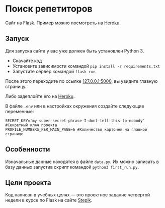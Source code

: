 # Поиск репетиторов

Сайт на Flask.
Пример можно посмотреть на [Heroku](https://demo-tutors-finder-with-db.herokuapp.com/).

## Запуск

Для запуска сайта у вас уже должен быть установлен Python 3.

- Скачайте код
- Установите зависимости командой `pip install -r requirements.txt`
- Запустите сервер командой `flask run`

После этого переходите по ссылке [127.0.0.1:5000](http://127.0.0.1:5000), вы увидите главную страницу.

Либо задеплойте его на [Heroku](https://heroku.com/).

В файле `.env` или в настройках окружения создайте следующие переменные:
```
SECRET_KEY='my-super-secret-phrase-I-dont-tell-this-to-nobody' #Секретный ключ проекта
PROFILE_NUMBERS_PER_MAIN_PAGE=6 #Количество карточек на главной странице
```


## Особенности

Изначальные данные находятся в файле `data.py`.
Их можно записать в базу данных запустив скрипт командой `python3 first_run.py`.

## Цели проекта

Код написан в учебных целях — это проектное задание четвертой недели в курсе по Flask на сайте [Stepik](https://stepik.org/).